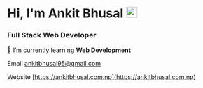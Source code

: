 # Hi, I'm Ankit Bhusal <img src="https://media.giphy.com/media/hvRJCLFzcasrR4ia7z/giphy.gif" height="25px">
### Full Stack Web Developer


 🌱 I’m currently learning **Web Development**

 Email ankitbhusal95@gmail.com

 Website [https://ankitbhusal.com.np](https://ankitbhusal.com.np)